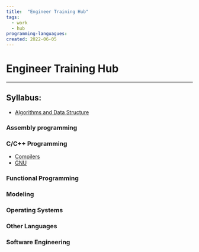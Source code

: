 ```yaml
---
title:  "Engineer Training Hub"
tags:
  - work
  - hub
programming-languagues:
created: 2022-06-05
---
```

# Engineer Training Hub
---
## Syllabus:
- [Algorithms and Data Structure](notes/general/algorithms-and-data-structure.md)

### Assembly programming

### C/C++ Programming

- [Compilers](notes/general/compilers.md)
- [GNU](notes/general/gnu.md)

### Functional Programming

### Modeling

### Operating Systems

### Other Languages

### Software Engineering